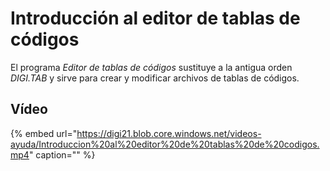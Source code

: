 # Introducción al editor de tablas de códigos

El programa _Editor de tablas de códigos_ sustituye a la antigua orden _DIGI.TAB_ y sirve para crear y modificar archivos de tablas de códigos.

## Vídeo

{% embed url="https://digi21.blob.core.windows.net/videos-ayuda/Introduccion%20al%20editor%20de%20tablas%20de%20codigos.mp4" caption="" %}

